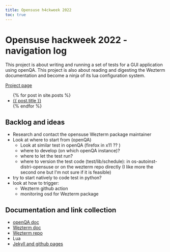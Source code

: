 ```yaml
---
title: Opensuse h4ckweek 2022
toc: true
---
```


# Opensuse hackweek 2022 - navigation log

This project is about writing and running a set of tests for a GUI application using openQA.
This project is also about reading and digesting the Wezterm documentation and become a ninja of its lua configuration system.

[Project page](https://hackweek.opensuse.org/projects/give-back-to-wezterm)

<ul>
  {% for post in site.posts %}
    <li>
      <a href="{{ post.url | relative_url }}">{{ post.title }}</a>
    </li>
  {% endfor %}
</ul>

## Backlog and ideas

* Research and contact the opensuse Wezterm package maintainer
* Look at where to start from (openQA)
  - Look at similar test in openQA (firefox in x11 ?? )
  - where to develop (on which openQA instance)?
  - where to let the test run?
  - where to version the test code (test/lib/schedule): in os-autoinst-distri-opensuse or on the wezterm repo directly (I like more the second one but I'm not sure if it is feasible)
* try to start natively to code test in python?
* look at how to trigger:
  - Wezterm github action
  - monitoring osd for Wezterm package

## Documentation and link collection

- [openQA doc](http://open.qa/docs/)
- [Wezterm doc](https://wezfurlong.org/wezterm/)
- [Wezterm repo](https://github.com/wez/wezterm)
- Lua
- [Jekyll and github pages](https://docs.github.com/en/pages/setting-up-a-github-pages-site-with-jekyll)
